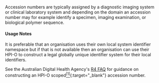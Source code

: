 Accession numbers are typically assigned by a diagnostic imaging system or clinical laboratory system and depending on the domain an accession number may for example identify a specimen, imaging examination, or biological polymer sequence.

#### Usage Notes

It is preferable that an organisation uses their own local system identifier namespace but if that is not available then an organisation can use their HPI-O to construct a legal globally unique identifier system for their local identifiers. 

See the Australian Digital Health Agency's [R4 FAQ](https://github.com/AuDigitalHealth/ci-fhir-r4/wiki/Frequently-Asked-Questions) for guidance on constructing an HPI-O scoped[<sup>[1]</sup>](http://ns.electronichealth.net.au/id/hpio-scoped/accessionnumber/1.0/index.html){:target="_blank"} accession number.
